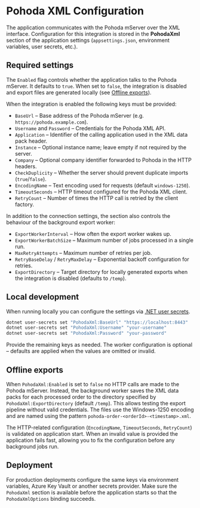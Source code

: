 # Pohoda XML Configuration

The application communicates with the Pohoda mServer over the XML interface. Configuration for
this integration is stored in the **PohodaXml** section of the application settings
(`appsettings.json`, environment variables, user secrets, etc.).

## Required settings

The `Enabled` flag controls whether the application talks to the Pohoda mServer. It defaults to
`true`. When set to `false`, the integration is disabled and export files are generated locally (see
[Offline exports](#offline-exports)).

When the integration is enabled the following keys must be provided:

- `BaseUrl` – Base address of the Pohoda mServer (e.g. `https://pohoda.example.com`).
- `Username` and `Password` – Credentials for the Pohoda XML API.
- `Application` – Identifier of the calling application used in the XML data pack header.
- `Instance` – Optional instance name; leave empty if not required by the server.
- `Company` – Optional company identifier forwarded to Pohoda in the HTTP headers.
- `CheckDuplicity` – Whether the server should prevent duplicate imports (`true`/`false`).
- `EncodingName` – Text encoding used for requests (default `windows-1250`).
- `TimeoutSeconds` – HTTP timeout configured for the Pohoda XML client.
- `RetryCount` – Number of times the HTTP call is retried by the client factory.

In addition to the connection settings, the section also controls the behaviour of the
background export worker:

- `ExportWorkerInterval` – How often the export worker wakes up.
- `ExportWorkerBatchSize` – Maximum number of jobs processed in a single run.
- `MaxRetryAttempts` – Maximum number of retries per job.
- `RetryBaseDelay` / `RetryMaxDelay` – Exponential backoff configuration for retries.
- `ExportDirectory` – Target directory for locally generated exports when the integration is disabled
  (defaults to `/temp`).

## Local development

When running locally you can configure the settings via
[.NET user secrets](https://learn.microsoft.com/aspnet/core/security/app-secrets).

```bash
dotnet user-secrets set "PohodaXml:BaseUrl" "https://localhost:8443"
dotnet user-secrets set "PohodaXml:Username" "your-username"
dotnet user-secrets set "PohodaXml:Password" "your-password"
```

Provide the remaining keys as needed. The worker configuration is optional – defaults are applied
when the values are omitted or invalid.

## Offline exports

When `PohodaXml:Enabled` is set to `false` no HTTP calls are made to the Pohoda mServer. Instead,
the background worker saves the XML data packs for each processed order to the directory specified
by `PohodaXml:ExportDirectory` (default `/temp`). This allows testing the export pipeline without
valid credentials. The files use the Windows-1250 encoding and are named using the pattern
`pohoda-order-<orderId>-<timestamp>.xml`.

The HTTP-related configuration (`EncodingName`, `TimeoutSeconds`, `RetryCount`) is validated on
application start. When an invalid value is provided the application fails fast, allowing you to fix
the configuration before any background jobs run.

## Deployment

For production deployments configure the same keys via environment variables, Azure Key Vault or
another secrets provider. Make sure the `PohodaXml` section is available before the application
starts so that the `PohodaXmlOptions` binding succeeds.

